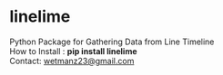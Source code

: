 # linelime
Python Package for Gathering Data from Line Timeline <br>
How to Install : **pip install linelime** <br>
Contact: wetmanz23@gmail.com
